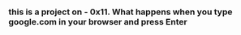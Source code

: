 ### this is a project on - 0x11. What happens when you type google.com in your browser and press Enter
